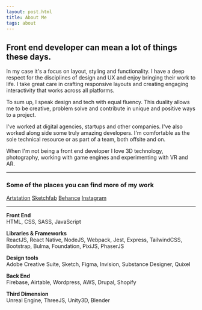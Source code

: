```yaml
---
layout: post.html
title: About Me
tags: about
---
```


## Front end developer can mean a lot of things these days.

In my case it's a focus on layout, styling and functionality. I have a deep respect for the disciplines of design and UX and enjoy bringing their work to life. I take great care in crafting responsive layouts and creating engaging interactivity that works across all platforms.

To sum up, I speak design and tech with equal fluency. This duality allows me to be creative, problem solve and contribute in unique and positive ways to a project.

I've worked at digital agencies, startups and other companies. I've also worked along side some truly amazing developers. I'm comfortable as the sole technical resource or as part of a team, both offsite and on.

When I'm not being a front end developer I love 3D technology, photography, working with game engines and experimenting with VR and AR.

<hr class="my-5">

<div class="flex flex-col space-y-1">
<h3>Some of the places you can find more of my work</h3>
<a href="https://www.artstation.com/rustbucket" target="_blank" class="underline">Artstation</a>
<a href="https://sketchfab.com/rustbucket" class="underline" target="_blank">Sketchfab</a>
<a href="https://www.behance.net/subreference" class="underline" target="_blank">Behance</a>
<a href="https://www.instagram.com/helsinkizombiecollective/" class="underline" target="_blank">Instagram</a>
</div>

<hr class="my-5">

**Front End**\
HTML, CSS, SASS, JavaScript

**Libraries & Frameworks**\
ReactJS, React Native, NodeJS, Webpack, Jest, Express, TailwindCSS, Bootstrap, Bulma, Foundation, PixiJS, PhaserJS

**Design tools**\
Adobe Creative Suite, Sketch, Figma, Invision, Substance Designer, Quixel

**Back End**\
Firebase, Airtable, Wordpress, AWS, Drupal, Shopify

**Third Dimension**\
Unreal Engine, ThreeJS, Unity3D, Blender
